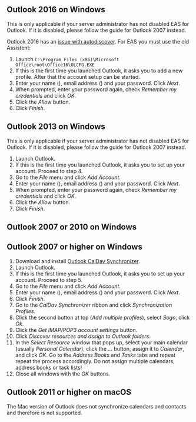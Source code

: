 <div class="client_outlookEAS_enabled" markdown="1">

## Outlook 2016 on Windows

<div class="client_variables_unavailable" markdown="1">
  This is only applicable if your server administrator has not disabled EAS for Outlook. If it is disabled, please follow the guide for Outlook 2007 instead.
</div>

Outlook 2016 has an [issue with autodiscover](https://github.com/mailcow/mailcow-dockerized/issues/615). For EAS you must use the old Assistent:

1. Launch `C:\Program Files (x86)\Microsoft Office\root\Office16\OLCFG.EXE`
2. If this is the first time you launched Outlook, it asks you to add a new profile. After that the account setup can be started.
4. Enter your name<span class="client_variables_available"> (<code><span class="client_var_name"></span></code>)</span>, email address<span class="client_variables_available"> (<code><span class="client_var_email"></span></code>)</span> and your password. Click *Next*.
5. When prompted, enter your password again, check *Remember my credentials* and click *OK*.
6. Click the *Allow* button.
7. Click *Finish*.

## Outlook 2013 on Windows

<div class="client_variables_unavailable" markdown="1">
  This is only applicable if your server administrator has not disabled EAS for Outlook. If it is disabled, please follow the guide for Outlook 2007 instead.
</div>

1. Launch Outlook.
2. If this is the first time you launched Outlook, it asks you to set up your account. Proceed to step 4.
3. Go to the *File* menu and click *Add Account*.
4. Enter your name<span class="client_variables_available"> (<code><span class="client_var_name"></span></code>)</span>, email address<span class="client_variables_available"> (<code><span class="client_var_email"></span></code>)</span> and your password. Click *Next*.
5. When prompted, enter your password again, check *Remember my credentials* and click *OK*.
6. Click the *Allow* button.
7. Click *Finish*.

## Outlook 2007 or 2010 on Windows

</div>

<div class="client_outlookEAS_disabled" markdown="1">

## Outlook 2007 or higher on Windows

</div>

1. Download and install [Outlook CalDav Synchronizer](https://caldavsynchronizer.org).
2. Launch Outlook.
3. If this is the first time you launched Outlook, it asks you to set up your account. Proceed to step 5.
4. Go to the *File* menu and click *Add Account*.
5. Enter your name<span class="client_variables_available"> (<code><span class="client_var_name"></span></code>)</span>, email address<span class="client_variables_available"> (<code><span class="client_var_email"></span></code>)</span> and your password. Click *Next*.
6. Click *Finish*.
7. Go to the *CalDav Synchronizer* ribbon and click *Synchronization Profiles*.
8. Click the second button at top (*Add multiple profiles*), select *Sogo*, click *Ok*.
9. Click the *Get IMAP/POP3 account settings* button.
10. Click *Discover resources and assign to Outlook folders*.
11. In the *Select Resource* window that pops up, select your main calendar (usually *Personal Calendar*), click the *...* button, assign it to *Calendar*, and click *OK*. Go to the *Address Books* and *Tasks* tabs and repeat repeat the process accordingly. Do not assign multiple calendars, address books or task lists!
12. Close all windows with the *OK* buttons.

## Outlook 2011 or higher on macOS

The Mac version of Outlook does not synchronize calendars and contacts and therefore is not supported.
